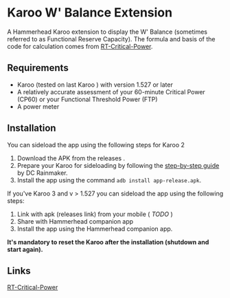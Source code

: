 # Karoo W' Balance Extension

A Hammerhead Karoo extension to display the W' Balance (sometimes referred to as Functional Reserve Capacity).
The formula and basis of the code for calculation comes from [RT-Critical-Power](https://github.com/Berg0162/RT-Critical-Power).


## Requirements
- Karoo (tested on last Karoo ) with version 1.527 or later
- A relatively accurate assessment of your 60-minute Critical Power (CP60) or your Functional Threshold Power (FTP)
- A power meter

## Installation

You can sideload the app using the following steps for Karoo 2

1. Download the APK from the releases .
2. Prepare your Karoo for sideloading by following the [step-by-step guide](https://www.dcrainmaker.com/2021/02/how-to-sideload-android-apps-on-your-hammerhead-karoo-1-karoo-2.html) by DC Rainmaker.
3. Install the app using the command `adb install app-release.apk`.


If you've Karoo 3 and v > 1.527 you can sideload the app using the following steps:

1. Link with apk (releases link) from your mobile ( _TODO_ )
2. Share with Hammerhead companion app
3. Install the app using the Hammerhead companion app.

**It's mandatory to reset the Karoo after the installation (shutdown and start again).**

## Links

[RT-Critical-Power](https://github.com/Berg0162/RT-Critical-Power)
